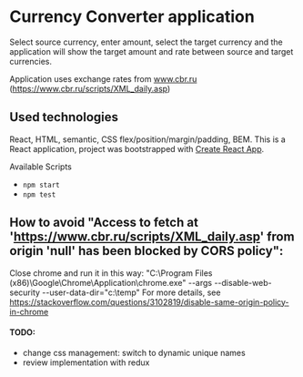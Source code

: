 # Currency Converter application
Select source currency, enter amount, select the target currency and the application will show the target amount and rate between source and target currencies.

Application uses exchange rates from www.cbr.ru (https://www.cbr.ru/scripts/XML_daily.asp)

## Used technologies
React, HTML, semantic, CSS flex/position/margin/padding, BEM.
This is a React application, project was bootstrapped with [Create React App](https://github.com/facebook/create-react-app).

Available Scripts
- `npm start`
- `npm test`

## How to avoid "Access to fetch at 'https://www.cbr.ru/scripts/XML_daily.asp' from origin 'null' has been blocked by CORS policy":

Close chrome and run it in this way: "C:\Program Files (x86)\Google\Chrome\Application\chrome.exe" --args --disable-web-security --user-data-dir="c:\temp"
For more details, see https://stackoverflow.com/questions/3102819/disable-same-origin-policy-in-chrome

#### TODO:
- change css management: switch to dynamic unique names
- review implementation with redux
